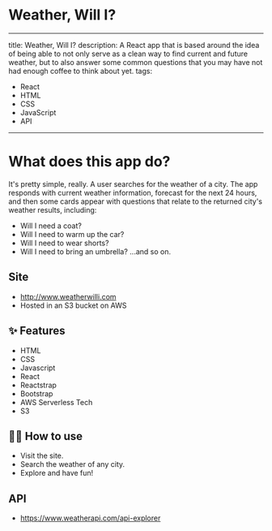 # Weather, Will I?

---

title: Weather, Will I?
description: A React app that is based around the idea of being able to not only serve as a clean way to find current and future weather, but to also answer some common questions that you may have not had enough coffee to think about yet.
tags:

- React
- HTML
- CSS
- JavaScript
- API

---

# What does this app do?

It's pretty simple, really. A user searches for the weather of a city. The app responds with current weather information, forecast for the next 24 hours, and then some cards appear with questions that relate to the returned city's weather results, including:

- Will I need a coat?
- Will I need to warm up the car?
- Will I need to wear shorts?
- Will I need to bring an umbrella?
  ...and so on.

## Site

- http://www.weatherwilli.com
- Hosted in an S3 bucket on AWS

## ✨ Features

- HTML
- CSS
- Javascript
- React
- Reactstrap
- Bootstrap
- AWS Serverless Tech
- S3

## 💁‍♀️ How to use

- Visit the site.
- Search the weather of any city.
- Explore and have fun!

## API

- https://www.weatherapi.com/api-explorer
